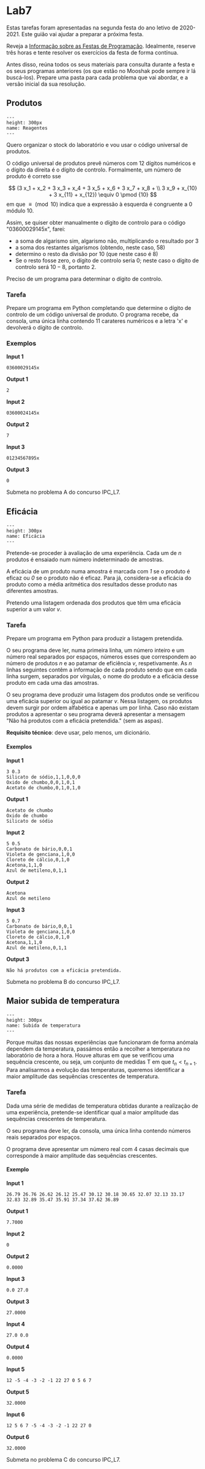 # Lab7


Estas tarefas foram apresentadas na segunda festa do ano letivo de 2020-2021. Este guião vai ajudar a preparar a próxima festa.

Reveja a [Informação sobre as Festas de Programação](https://tutoria.ualg.pt/2021/mod/resource/view.php?id=37418).
Idealmente, reserve três horas e tente resolver os exercícios da festa de forma contínua.

Antes disso, reúna todos os seus materiais para consulta durante a festa e os seus programas anteriores (os que estão no Mooshak pode sempre ir lá buscá-los). Prepare uma pasta para cada problema que vai abordar, e a versão inicial da sua resolução.

## Produtos


```{figure} ./figures/reagentes-quimicos.jpg
---
height: 300px
name: Reagentes
---
```

Quero organizar o stock do laboratório e vou usar o código universal de produtos.

O código universal de produtos prevê números com 12 dígitos numéricos e o dígito da direita é o dígito de controlo. Formalmente, um número de produto é correto sse

$$ (3 x_1 + x_2 + 3 x_3 + x_4 + 3 x_5 + x_6 + 3 x_7 + x_8 + \\ 3 x_9  + x_{10} + 3 x_{11} + x_{12}) \equiv 0 \pmod {10} $$ 
em  que $\equiv \pmod{10}$ indica que a expressão à esquerda é congruente a $0$ módulo 10.

Assim, se quiser obter manualmente o dígito de controlo para o código "03600029145x", farei:

+ a soma de algarismo sim, algarismo não, multiplicando o resultado por 3
+ a soma dos restantes algarismos (obtendo, neste caso, 58)
+ determino o resto da divisão por 10 (que neste caso é 8)
+ Se o resto fosse zero, o dígito de controlo seria 0; neste caso o dígito de controlo será $10-8$, portanto 2.

Preciso de um programa para determinar o dígito de controlo.

### Tarefa

Prepare um programa em Python completando que determine o dígito de controlo de um código universal de produto. O programa recebe, da consola, uma única linha contendo 11 carateres numéricos e a letra 'x' e devolverá o dígito de controlo.

### Exemplos

**Input 1**

```
03600029145x
```

**Output 1**

```
2
```

**Input 2**

```
03600024145x
```

**Output 2**

```
7
```

**Input 3**

```
01234567895x
```

**Output 3**

```
0
```

Submeta no problema A do concurso IPC_L7.

## Eficácia

```{figure} ./figures/eficacia.jpeg
---
height: 300px
name: Eficácia
---
```

Pretende-se proceder à avaliação de uma experiência. Cada um de *n* produtos é ensaiado num número indeterminado de amostras. 

A eficácia de um produto numa amostra é marcada com *1* se o produto é eficaz ou *0* se o produto não é eficaz. Para já, considera-se a eficácia do produto como a média aritmética  dos resultados desse produto nas diferentes amostras.

Pretendo uma listagem ordenada dos produtos que têm uma eficácia superior a um valor *v*.

### Tarefa

Prepare um programa em Python para produzir a listagem pretendida. 

O seu programa deve ler, numa primeira linha, um número inteiro e um número real separados por espaços, números esses que correspondem ao número de produtos *n* e ao patamar de eficiência *v*, respetivamente.
As *n* linhas seguintes contêm a informação de cada produto sendo que em cada linha surgem, separados por vírgulas, o nome do produto e a eficácia desse produto em cada uma das amostras.

O seu programa deve produzir uma listagem dos produtos onde se verificou uma eficácia superior ou igual ao patamar *v*. Nessa listagem, os produtos devem surgir por ordem alfabética e apenas um por linha.
Caso não existam produtos a apresentar o seu programa deverá apresentar a mensagem "Não há produtos com a eficácia pretendida." (sem as aspas).

**Requisito técnico**: deve usar, pelo menos, um dicionário.

#### Exemplos

**Input 1**

```
3 0.3
Silicato de sódio,1,1,0,0,0
Oxido de chumbo,0,0,1,0,1
Acetato de chumbo,0,1,0,1,0
```

**Output 1**

```
Acetato de chumbo
Oxido de chumbo
Silicato de sódio
```

**Input 2**

```
5 0.5
Carbonato de bário,0,0,1
Violeta de genciana,1,0,0
Cloreto de cálcio,0,1,0
Acetona,1,1,0
Azul de metileno,0,1,1
```

**Output 2**

```
Acetona
Azul de metileno
```

**Input 3**

```
5 0.7
Carbonato de bário,0,0,1
Violeta de genciana,1,0,0
Cloreto de cálcio,0,1,0
Acetona,1,1,0
Azul de metileno,0,1,1
```

**Output 3**

```
Não há produtos com a eficácia pretendida.
```

Submeta no problema B do concurso IPC_L7.

## Maior subida de temperatura

```{figure} ./figures/subida-temperatura.jpeg
---
height: 300px
name: Subida de temperatura
---
```

Porque muitas das nossas experiências que funcionaram de forma anómala dependem da temperatura, passámos então a recolher a temperatura no laboratório de hora a hora.
Houve alturas em que se verificou uma sequência crescente, ou seja, um conjunto de medidas T em que $t_n < t_{n+1}$.
Para analisarmos a evolução das temperaturas, queremos identificar a maior amplitude das sequências crescentes de temperatura.

### Tarefa

Dada uma série de medidas de temperatura obtidas durante a realização de uma experiência, pretende-se identificar qual a maior amplitude das sequências crescentes de temperatura. 

O seu programa deve ler, da consola, uma única linha contendo números reais separados por espaços.

O programa deve apresentar um número real com 4 casas decimais que corresponde à maior amplitude das sequências crescentes.


#### Exemplo

**Input 1**

```
26.79 26.76 26.62 26.12 25.47 30.12 30.18 30.65 32.07 32.13 33.17 32.83 32.89 35.47 35.91 37.34 37.62 36.89
```

**Output 1**

```
7.7000
```

**Input 2**

```
0

```

**Output 2**

```
0.0000
```

**Input 3**

```
0.0 27.0
```

**Output 3**

```
27.0000
```

**Input 4**

```
27.0 0.0
```

**Output 4**

```
0.0000
```

**Input 5**

```
12 -5 -4 -3 -2 -1 22 27 0 5 6 7
```

**Output 5**

```
32.0000
```

**Input 6**

```
12 5 6 7 -5 -4 -3 -2 -1 22 27 0
```

**Output 6**

```
32.0000
```

Submeta no problema C do concurso IPC_L7.
